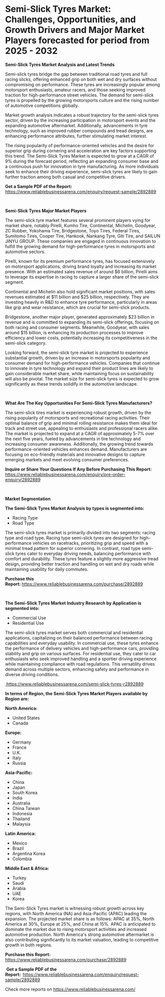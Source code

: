 <p><h1>Semi-Slick Tyres Market: Challenges, Opportunities, and Growth Drivers and Major Market Players forecasted for period from 2025 - 2032</h1></p><p><strong>Semi-Slick Tyres Market Analysis and Latest Trends</strong></p>
<p><p>Semi-slick tyres bridge the gap between traditional road tyres and full racing slicks, offering enhanced grip on both wet and dry surfaces without compromising on performance. These tyres are increasingly popular among motorsport enthusiasts, amateur racers, and those seeking improved traction for high-performance street vehicles. The demand for semi-slick tyres is propelled by the growing motorsports culture and the rising number of automotive competitions globally.</p><p>Market growth analysis indicates a robust trajectory for the semi-slick tyres sector, driven by the increasing participation in motorsport events and the expanding automotive aftermarket. Additionally, advancements in tyre technology, such as improved rubber compounds and tread designs, are enhancing performance attributes, further stimulating market interest. </p><p>The rising popularity of performance-oriented vehicles and the desire for superior grip during cornering and acceleration are key factors supporting this trend. The Semi-Slick Tyres Market is expected to grow at a CAGR of 9% during the forecast period, reflecting an expanding consumer base and a continuous push for innovation in tyre manufacturing. As more individuals seek to enhance their driving experience, semi-slick tyres are likely to gain further traction among both casual and competitive drivers.</p></p>
<p><strong>Get a Sample PDF of the Report:&nbsp;</strong> <a href="https://www.reliablebusinessarena.com/enquiry/request-sample/2892889?utm_campaign=3294&utm_medium=2&utm_source=Github&utm_content=ia&utm_term=15032025&utm_id=semi-slick-tyres">https://www.reliablebusinessarena.com/enquiry/request-sample/2892889</a></p>
<p>&nbsp;</p>
<p><strong>Semi-Slick Tyres Major Market Players</strong></p>
<p><p>The semi-slick tyre market features several prominent players vying for market share, notably Pirelli, Kumho Tire, Continental, Michelin, Goodyear, ZC Rubber, Yokohama Tire, Bridgestone, Toyo Tires, Federal Tires, Sumitomo Tires, Cooper Tire, Hankook, Nankang Tyre, Giti Tire, and SAILUN JINYU GROUP. These companies are engaged in continuous innovation to fulfill the growing demand for high-performance tyres in motorsports and automotive sectors.</p><p>Pirelli, known for its premium performance tyres, has focused extensively on motorsport applications, driving brand loyalty and increasing its market presence. With an estimated sales revenue of around $6 billion, Pirelli aims to leverage its expertise in racing to capture a larger share of the semi-slick segment.</p><p>Continental and Michelin also hold significant market positions, with sales revenues estimated at $11 billion and $25 billion, respectively. They are investing heavily in R&D to enhance tyre performance, particularly in areas like grip and wear resistance, which are crucial for semi-slick products.</p><p>Bridgestone, another major player, generated approximately $23 billion in revenue and is committed to expanding its semi-slick offerings, focusing on both racing and consumer segments. Meanwhile, Goodyear, with sales around $15 billion, is enhancing its production processes to improve efficiency and lower costs, potentially increasing its competitiveness in the semi-slick category.</p><p>Looking forward, the semi-slick tyre market is projected to experience substantial growth, driven by an increase in motorsports popularity and consumer demand for high-performance vehicles. Companies that continue to innovate in tyre technology and expand their product lines are likely to gain considerable market share, while maintaining focus on sustainability will also be pivotal. The market size for semi-slick tyres is expected to grow significantly as these trends solidify in the automotive landscape.</p></p>
<p>&nbsp;</p>
<p><strong>What Are The Key Opportunities For Semi-Slick Tyres Manufacturers?</strong></p>
<p><p>The semi-slick tires market is experiencing robust growth, driven by the rising popularity of motorsports and recreational racing activities. Their optimal balance of grip and minimal rolling resistance makes them ideal for track and street use, appealing to enthusiasts and professional racers alike. The market is projected to expand at a CAGR of approximately 5-7% over the next five years, fueled by advancements in tire technology and increasing consumer awareness. Additionally, the growing trend towards performance-oriented vehicles enhances demand. Manufacturers are focusing on eco-friendly materials and innovative designs to capture emerging markets and meet evolving consumer preferences.</p></p>
<p><strong>Inquire or Share Your Questions If Any Before Purchasing This Report:</strong> <a href="https://www.reliablebusinessarena.com/enquiry/pre-order-enquiry/2892889?utm_campaign=3294&utm_medium=2&utm_source=Github&utm_content=ia&utm_term=15032025&utm_id=semi-slick-tyres">https://www.reliablebusinessarena.com/enquiry/pre-order-enquiry/2892889</a></p>
<p>&nbsp;</p>
<p><strong>Market Segmentation</strong></p>
<p><strong>The Semi-Slick Tyres Market Analysis by types is segmented into:</strong></p>
<p><ul><li>Racing Type</li><li>Road Type</li></ul></p>
<p><p>The semi-slick tyres market is primarily divided into two segments: racing type and road type. Racing type semi-slick tyres are designed for high-performance vehicles on racetracks, prioritizing grip and speed with a minimal tread pattern for superior cornering. In contrast, road type semi-slick tyres cater to everyday driving needs, balancing performance with comfort and durability. These tyres feature a slightly more aggressive tread design, providing better traction and handling on wet and dry roads while maintaining usability for daily commutes.</p></p>
<p><strong>Purchase this Report:&nbsp;</strong><a href="https://www.reliablebusinessarena.com/purchase/2892889?utm_campaign=3294&utm_medium=2&utm_source=Github&utm_content=ia&utm_term=15032025&utm_id=semi-slick-tyres">https://www.reliablebusinessarena.com/purchase/2892889</a></p>
<p>&nbsp;</p>
<p><strong>The Semi-Slick Tyres Market Industry Research by Application is segmented into:</strong></p>
<p><ul><li>Commercial Use</li><li>Residential Use</li></ul></p>
<p><p>The semi-slick tyres market serves both commercial and residential applications, capitalizing on their balanced performance between racing capabilities and everyday usability. In commercial use, these tyres enhance the performance of delivery vehicles and high-performance cars, providing stability and grip on various surfaces. For residential use, they cater to car enthusiasts who seek improved handling and a sportier driving experience while maintaining compliance with road regulations. This versatility drives demand across multiple sectors, enhancing safety and performance in diverse driving conditions.</p></p>
<p><a href="https://www.reliablebusinessarena.com/semi-slick-tyres-r2892889?utm_campaign=3294&utm_medium=2&utm_source=Github&utm_content=ia&utm_term=15032025&utm_id=semi-slick-tyres">&nbsp;https://www.reliablebusinessarena.com/semi-slick-tyres-r2892889</a></p>
<p><strong>In terms of Region, the Semi-Slick Tyres Market Players available by Region are:</strong></p>
<p>
    <p> <strong> North America: </strong>
        <ul>
            <li>United States</li>
            <li>Canada</li>
        </ul>
        </p> 
    <p> <strong> Europe: </strong>
        <ul>
            <li>Germany</li>
            <li>France</li>
            <li>U.K.</li>
            <li>Italy</li>
            <li>Russia</li>
        </ul>
        </p> 
    <p> <strong> Asia-Pacific: </strong>
        <ul>
            <li>China</li>
            <li>Japan</li>
            <li>South Korea</li>
            <li>India</li>
            <li>Australia</li>
            <li>China Taiwan</li>
            <li>Indonesia</li>
            <li>Thailand</li>
            <li>Malaysia</li>
        </ul>
        </p> 
    <p> <strong> Latin America: </strong>
        <ul>
            <li>Mexico</li>
            <li>Brazil</li>
            <li>Argentina Korea</li>
            <li>Colombia</li>
        </ul>
        </p> 
    <p> <strong> Middle East & Africa: </strong>
        <ul>
            <li>Turkey</li>
            <li>Saudi</li>
            <li>Arabia</li>
            <li>UAE</li>
            <li>Korea</li>
        </ul>
    </p>
    </p>
<p><p>The Semi-Slick Tyres market is witnessing robust growth across key regions, with North America (NA) and Asia-Pacific (APAC) leading the expansion. The projected market share is as follows: APAC at 35%, North America at 30%, Europe at 25%, and China at 15%. APAC is anticipated to dominate the market due to rising motorsport activities and increased automotive production. North America's strong automotive aftermarket is also contributing significantly to its market valuation, leading to competitive growth in both regions.</p></p>
<p><strong>Purchase this Report: </strong><a href="https://www.reliablebusinessarena.com/purchase/2892889?utm_campaign=3294&utm_medium=2&utm_source=Github&utm_content=ia&utm_term=15032025&utm_id=semi-slick-tyres">https://www.reliablebusinessarena.com/purchase/2892889</a></p>
<p>&nbsp;<strong>Get a Sample PDF of the Report:&nbsp;&nbsp;</strong><a href="https://www.reliablebusinessarena.com/enquiry/request-sample/2892889?utm_campaign=3294&utm_medium=2&utm_source=Github&utm_content=ia&utm_term=15032025&utm_id=semi-slick-tyres">https://www.reliablebusinessarena.com/enquiry/request-sample/2892889</a></p>
<p><strong></strong></p>
<p>Check more reports on <a href="https://www.reliablebusinessarena.com/?utm_campaign=3294&utm_medium=2&utm_source=Github&utm_content=ia&utm_term=15032025&utm_id=semi-slick-tyres">https://www.reliablebusinessarena.com/</a></p>